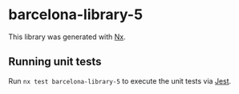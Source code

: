 # barcelona-library-5

This library was generated with [Nx](https://nx.dev).

## Running unit tests

Run `nx test barcelona-library-5` to execute the unit tests via [Jest](https://jestjs.io).
